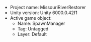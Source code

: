 <!-- UNITY CODE ASSIST INSTRUCTIONS START -->
- Project name: MissouriRiverRestorer
- Unity version: Unity 6000.0.42f1
- Active game object:
  - Name: SpawnManager
  - Tag: Untagged
  - Layer: Default
<!-- UNITY CODE ASSIST INSTRUCTIONS END -->